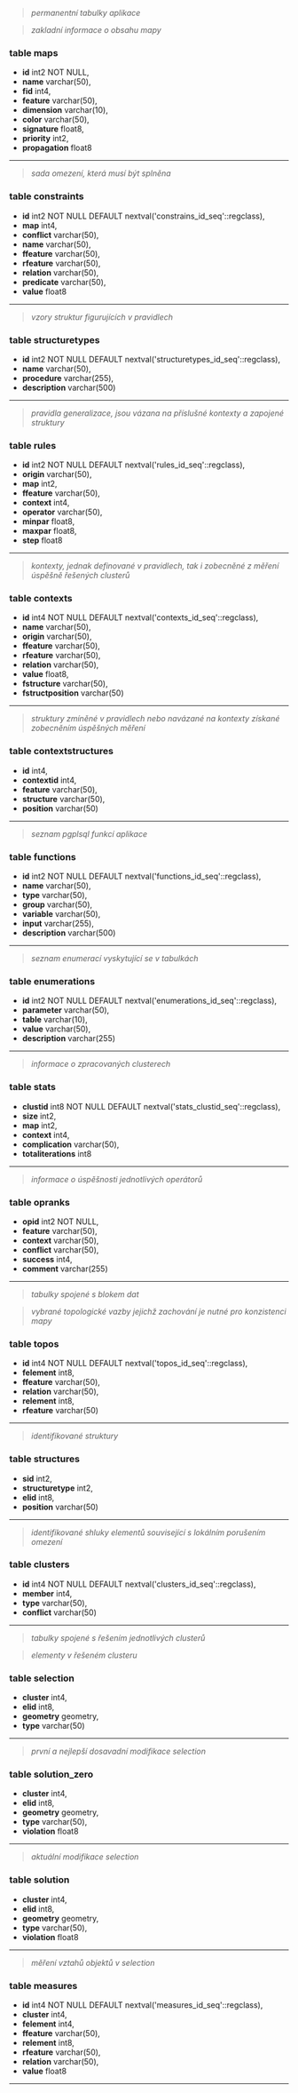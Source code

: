  
> *permanentní tabulky aplikace* 
 
> *zakladní informace o obsahu mapy* 
### table **maps**
 - **id** int2 NOT NULL,
 - **name** varchar(50),
 - **fid** int4,
 - **feature** varchar(50),
 - **dimension** varchar(10),
 - **color** varchar(50),
 - **signature** float8,
 - **priority** int2,
 - **propagation** float8
---
 
> *sada omezení, která musí být splněna* 
### table **constraints**
 - **id** int2 NOT NULL DEFAULT nextval('constrains_id_seq'::regclass),
 - **map** int4,
 - **conflict** varchar(50),
 - **name** varchar(50),
 - **ffeature** varchar(50),
 - **rfeature** varchar(50),
 - **relation** varchar(50),
 - **predicate** varchar(50),
 - **value** float8
---
 
> *vzory struktur figurujících v pravidlech* 
### table **structuretypes**
 - **id** int2 NOT NULL DEFAULT nextval('structuretypes_id_seq'::regclass),
 - **name** varchar(50),
 - **procedure** varchar(255),
 - **description** varchar(500)
---
 
> *pravidla generalizace, jsou vázana na příslušné kontexty a zapojené struktury* 
### table **rules**
 - **id** int2 NOT NULL DEFAULT nextval('rules_id_seq'::regclass),
 - **origin** varchar(50),
 - **map** int2,
 - **ffeature** varchar(50),
 - **context** int4,
 - **operator** varchar(50),
 - **minpar** float8,
 - **maxpar** float8,
 - **step** float8
---
 
> *kontexty, jednak definované v pravidlech, tak i zobecněné z měření úspěšně řešených clusterů* 
### table **contexts**
 - **id** int4 NOT NULL DEFAULT nextval('contexts_id_seq'::regclass),
 - **name** varchar(50),
 - **origin** varchar(50),
 - **ffeature** varchar(50),
 - **rfeature** varchar(50),
 - **relation** varchar(50),
 - **value** float8,
 - **fstructure** varchar(50),
 - **fstructposition** varchar(50)
---
 
> *struktury zmíněné v pravidlech nebo navázané na kontexty získané zobecněním úspěšných měření* 
### table **contextstructures**
 - **id** int4,
 - **contextid** int4,
 - **feature** varchar(50),
 - **structure** varchar(50),
 - **position** varchar(50)
---
 
> *seznam pgplsql funkcí aplikace* 
### table **functions**
 - **id** int2 NOT NULL DEFAULT nextval('functions_id_seq'::regclass),
 - **name** varchar(50),
 - **type** varchar(50),
 - **group** varchar(50),
 - **variable** varchar(50),
 - **input** varchar(255),
 - **description** varchar(500)
---
 
> *seznam enumerací vyskytující se v tabulkách* 
### table **enumerations**
 - **id** int2 NOT NULL DEFAULT nextval('enumerations_id_seq'::regclass),
 - **parameter** varchar(50),
 - **table** varchar(10),
 - **value** varchar(50),
 - **description** varchar(255)
---
 
> *informace o zpracovaných clusterech* 
### table **stats**
 - **clustid** int8 NOT NULL DEFAULT nextval('stats_clustid_seq'::regclass),
 - **size** int2,
 - **map** int2,
 - **context** int4,
 - **complication** varchar(50),
 - **totaliterations** int8
---
 
> *informace o úspěšnosti jednotlivých operátorů* 
### table **opranks**
 - **opid** int2 NOT NULL,
 - **feature** varchar(50),
 - **context** varchar(50),
 - **conflict** varchar(50),
 - **success** int4,
 - **comment** varchar(255)
---
 
> *tabulky spojené s blokem dat* 
 
> *vybrané topologické vazby jejichž zachování je nutné pro konzistenci mapy* 
### table **topos**
 - **id** int4 NOT NULL DEFAULT nextval('topos_id_seq'::regclass),
 - **felement** int8,
 - **ffeature** varchar(50),
 - **relation** varchar(50),
 - **relement** int8,
 - **rfeature** varchar(50)
---
 
> *identifikované struktury* 
### table **structures**
 - **sid** int2,
 - **structuretype** int2,
 - **elid** int8,
 - **position** varchar(50)
---
 
> *identifikované shluky elementů související s lokálním porušením omezení* 
### table **clusters**
 - **id** int4 NOT NULL DEFAULT nextval('clusters_id_seq'::regclass),
 - **member** int4,
 - **type** varchar(50),
 - **conflict** varchar(50)
---
 
> *tabulky spojené s řešením jednotlivých clusterů* 
 
> *elementy v řešeném clusteru* 
### table **selection**
 - **cluster** int4,
 - **elid** int8,
 - **geometry** geometry,
 - **type** varchar(50)
---
 
> *první a nejlepší dosavadní modifikace selection* 
### table **solution_zero**
 - **cluster** int4,
 - **elid** int8,
 - **geometry** geometry,
 - **type** varchar(50),
 - **violation** float8
---
 
> *aktuální modifikace selection* 
### table **solution**
 - **cluster** int4,
 - **elid** int8,
 - **geometry** geometry,
 - **type** varchar(50),
 - **violation** float8
---
 
> *měření vztahů objektů v selection* 
### table **measures**
 - **id** int4 NOT NULL DEFAULT nextval('measures_id_seq'::regclass),
 - **cluster** int4,
 - **felement** int4,
 - **ffeature** varchar(50),
 - **relement** int8,
 - **rfeature** varchar(50),
 - **relation** varchar(50),
 - **value** float8
---
